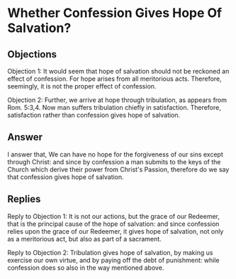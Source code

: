 # Whether Confession Gives Hope Of Salvation?

## Objections

Objection 1: It would seem that hope of salvation should not be reckoned an effect of confession. For hope arises from all meritorious acts. Therefore, seemingly, it is not the proper effect of confession.

Objection 2: Further, we arrive at hope through tribulation, as appears from Rom. 5:3,4. Now man suffers tribulation chiefly in satisfaction. Therefore, satisfaction rather than confession gives hope of salvation.

## Answer



I answer that, We can have no hope for the forgiveness of our sins except through Christ: and since by confession a man submits to the keys of the Church which derive their power from Christ's Passion, therefore do we say that confession gives hope of salvation.

## Replies

Reply to Objection 1: It is not our actions, but the grace of our Redeemer, that is the principal cause of the hope of salvation: and since confession relies upon the grace of our Redeemer, it gives hope of salvation, not only as a meritorious act, but also as part of a sacrament.

Reply to Objection 2: Tribulation gives hope of salvation, by making us exercise our own virtue, and by paying off the debt of punishment: while confession does so also in the way mentioned above.
